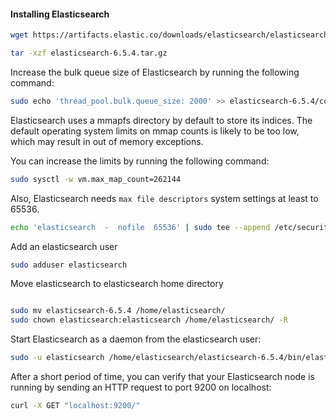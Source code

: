 
#### Installing Elasticsearch

``` bash
wget https://artifacts.elastic.co/downloads/elasticsearch/elasticsearch-6.5.4.tar.gz
```

``` bash
tar -xzf elasticsearch-6.5.4.tar.gz
```

Increase the bulk queue size of Elasticsearch by running the following command:

``` bash 
sudo echo 'thread_pool.bulk.queue_size: 2000' >> elasticsearch-6.5.4/config/elasticsearch.yml

```

Elasticsearch uses a mmapfs directory by default to store its indices. The default operating system limits on mmap counts is likely to be too low, which may result in out of memory exceptions.

You can increase the limits by running the following command:

``` bash 
sudo sysctl -w vm.max_map_count=262144
```



Also, Elasticsearch needs `max file descriptors` system settings at least to 65536.
``` bash 
echo 'elasticsearch  -  nofile  65536' | sudo tee --append /etc/security/limits.conf > /dev/null
```

Add an elasticsearch user
``` bash 
sudo adduser elasticsearch
```

Move elasticsearch to elasticsearch home directory
``` bash 

sudo mv elasticsearch-6.5.4 /home/elasticsearch/ 
sudo chown elasticsearch:elasticsearch /home/elasticsearch/ -R
```

Start Elasticsearch as a daemon from the elasticsearch user:

``` bash
sudo -u elasticsearch /home/elasticsearch/elasticsearch-6.5.4/bin/elasticsearch -d
```

After a short period of time, you can verify that your Elasticsearch node is running by sending an HTTP request to port 9200 on localhost:

``` bash
curl -X GET "localhost:9200/"
```
